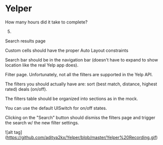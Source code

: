 Yelper
======

How many hours did it take to complete?

5. 

Search results page

Custom cells should have the proper Auto Layout constraints

Search bar should be in the navigation bar (doesn't have to expand to show location like the real Yelp app does).



Filter page. Unfortunately, not all the filters are supported in the Yelp API.

The filters you should actually have are: sort (best match, distance, highest rated) deals (on/off).

The filters table should be organized into sections as in the mock.

You can use the default UISwitch for on/off states.

Clicking on the "Search" button should dismiss the filters page and trigger the search w/ the new filter settings.



![alt tag] (https://github.com/aditya2kx/Yelper/blob/master/Yelper%20Recording.gif) 
